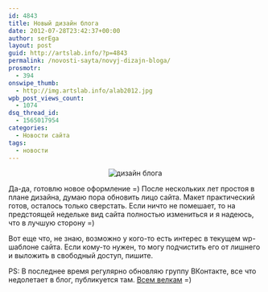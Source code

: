 ```yaml
---
id: 4843
title: Новый дизайн блога
date: 2012-07-28T23:42:37+00:00
author: serEga
layout: post
guid: http://artslab.info/?p=4843
permalink: /novosti-sayta/novyj-dizajn-bloga/
prosmotr:
  - 394
onswipe_thumb:
  - http://img.artslab.info/alab2012.jpg
wpb_post_views_count:
  - 1074
dsq_thread_id:
  - 1565017954
categories:
  - Новости сайта
tags:
  - новости
---
```

<center>
  <img src="http://img.artslab.info/alab2012.jpg" alt="дизайн блога" title="alab2012"class="aligncenter size-medium wp-image-4844" srcset="http://img.artslab.info/alab2012.jpg 500w, http://img.artslab.info/alab2012-300x135.jpg 300w" sizes="(max-width: 500px) 100vw, 500px" />
</center>

Да-да, готовлю новое оформление =) После нескольких лет простоя в плане дизайна, думаю пора обновить лицо сайта. Макет практический готов, осталось только сверстать. Если ничто не помешает, то на предстоящей недельке вид сайта полностью измениться и я надеюсь, что в лучшую сторону =)

Вот еще что, не знаю, возможно у кого-то есть интерес в текущем wp-шаблоне сайта. Если кому-то нужен, то могу подчистить его от лишнего и выложить в свободный доступ, пишите.

PS: В последнее время регулярно обновляю группу ВКонтакте, все что недолетает в блог, публикуется там. [Всем велкам](http://vk.com/artslabinfo) =)